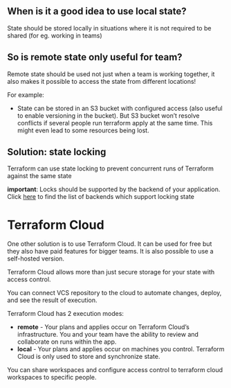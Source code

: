 ## When is it a good idea to use local state? 

State should be stored locally in situations where it is not required to be shared (for eg. working in teams)

## So is remote state only useful for team?

Remote state should be used not just when a team is working together, it also makes it possible to access the state from different locations! 

For example: 

- State can be stored in an S3 bucket with configured access (also useful to enable versioning in the bucket). But S3 bucket won’t resolve conflicts if several people run terraform apply at the same time. This might even lead to some resources being lost.

## Solution: state locking

Terraform can use state locking to prevent concurrent runs of Terraform against the same state

**important**: Locks should be supported by the backend of your application. Click [here](https://developer.hashicorp.com/terraform/language/settings/backends/remote) to find the list of backends which support locking state

# Terraform Cloud 

One other solution is to use Terraform Cloud. It can be used for free but they also have paid features for bigger teams. It is also possible to use a self-hosted version. 

Terraform Cloud allows more than just secure storage for your state with access control. 

You can connect VCS repository to the cloud to automate changes, deploy, and see the result of execution. 

Terraform Cloud has 2 execution modes:

- **remote** - Your plans and applies occur on Terraform Cloud’s infrastructure. You and your team have the ability to review and collaborate on runs within the app. 
- **local** - Your plans and applies occur on machines you control. Terraform Cloud is only used to store and synchronize state. 

You can share workspaces and configure access control to terraform cloud workspaces to specific people.
